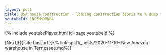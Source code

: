 ```yaml
---
layout: post
title: USA house construction - loading construction debris to a dump truck whatsapp status
youtubeId: 1NS5MMDMNB4
---
```


{% include youtubePlayer.html id=page.youtubeId %}

[Next]({{ site.baseurl }}{% link split1/_posts/2020-11-10- New Amazon warehouse in Tennessee.md%})
